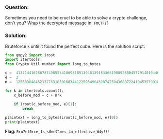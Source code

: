 ### Question:
Sometimes you need to be cruel to be able to solve a crypto challenge, don't you? Wrap the decrypted message in: `FMCTF{}`

### Solution:
Bruteforce `k` until it found the perfect cube. Here is the solution script:
```python
from gmpy2 import iroot
import itertools
from Crypto.Util.number import long_to_bytes

c =  41371441628678749855341069318913940139183366190092850457791401944637484881722387130432528789403867120983310612023037050412981687401539375118177921234958241549652642148049464476777138721957300380163011255302922062871368980358844918698066643476906429304993326666393192819367202508911333287188748033044647
e =  3
n =  125533848452137763185016834412259349043987425043688722410453579918645013940088212764269073831951730407180201649381111989694930753816422349270797992511026080967667823475550286796327579680655909172631694714891168782703472181155691095137469432249992072921349964218538827606766136606019411932023475455088911

for k in itertools.count():
    c_before_mod = c + n*k
    
    if iroot(c_before_mod, e)[1]:
        break

plaintext = long_to_bytes(iroot(c_before_mod, e)[0])
print(plaintext) 
```

**Flag:** `Bru7ef0rce_1s_s0me71mes_4n_effective_W4y!!!`

